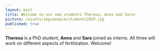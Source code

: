 ```yaml
---
layout: post
title: Welcome to our new students Theresa, Anna and Sara!
picture: /assets/img/people/students2020.jpg
published: true
---
```

**Theresa** is a PhD student, **Anna** and **Sara** joined as interns. All three will work on different aspects of fertilization. Welcome!
